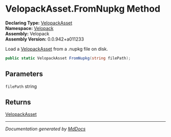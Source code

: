 ﻿<!--  
  <auto-generated>   
    The contents of this file were generated by a tool.  
    Changes to this file may be list if the file is regenerated  
  </auto-generated>   
-->

# VelopackAsset.FromNupkg Method

**Declaring Type:** [VelopackAsset](../index.md)  
**Namespace:** [Velopack](../../index.md)  
**Assembly:** Velopack  
**Assembly Version:** 0.0.942+a011233

Load a [VelopackAsset](../index.md) from a .nupkg file on disk.

```csharp
public static VelopackAsset FromNupkg(string filePath);
```

## Parameters

`filePath`  string

## Returns

[VelopackAsset](../index.md)

___

*Documentation generated by [MdDocs](https://github.com/ap0llo/mddocs)*
